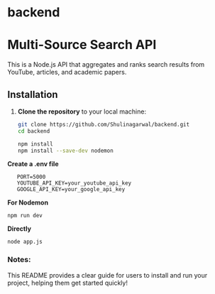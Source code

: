# backend

# Multi-Source Search API

This is a Node.js API that aggregates and ranks search results from YouTube, articles, and academic papers.

## Installation

1. **Clone the repository** to your local machine:

   ```bash
   git clone https://github.com/Shulinagarwal/backend.git
   cd backend

   npm install
   npm install --save-dev nodemon

**Create a .env file**

```
   PORT=5000
   YOUTUBE_API_KEY=your_youtube_api_key
   GOOGLE_API_KEY=your_google_api_key
```

**For Nodemon**
```
npm run dev
```


**Directly**
```
node app.js
```


### Notes:
This README provides a clear guide for users to install and run your project, helping them get started quickly!


